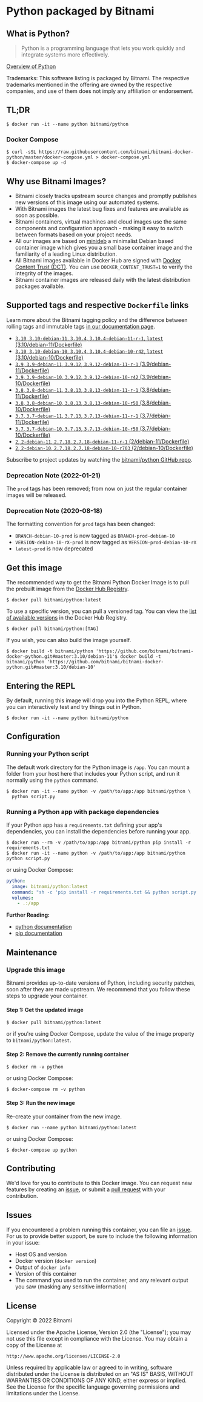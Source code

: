 # Python packaged by Bitnami

## What is Python?

> Python is a programming language that lets you work quickly and integrate systems more effectively.

[Overview of Python](https://www.python.org/)

Trademarks: This software listing is packaged by Bitnami. The respective trademarks mentioned in the offering are owned by the respective companies, and use of them does not imply any affiliation or endorsement.

## TL;DR

```console
$ docker run -it --name python bitnami/python
```

### Docker Compose

```console
$ curl -sSL https://raw.githubusercontent.com/bitnami/bitnami-docker-python/master/docker-compose.yml > docker-compose.yml
$ docker-compose up -d
```

## Why use Bitnami Images?

* Bitnami closely tracks upstream source changes and promptly publishes new versions of this image using our automated systems.
* With Bitnami images the latest bug fixes and features are available as soon as possible.
* Bitnami containers, virtual machines and cloud images use the same components and configuration approach - making it easy to switch between formats based on your project needs.
* All our images are based on [minideb](https://github.com/bitnami/minideb) a minimalist Debian based container image which gives you a small base container image and the familiarity of a leading Linux distribution.
* All Bitnami images available in Docker Hub are signed with [Docker Content Trust (DCT)](https://docs.docker.com/engine/security/trust/content_trust/). You can use `DOCKER_CONTENT_TRUST=1` to verify the integrity of the images.
* Bitnami container images are released daily with the latest distribution packages available.

## Supported tags and respective `Dockerfile` links

Learn more about the Bitnami tagging policy and the difference between rolling tags and immutable tags [in our documentation page](https://docs.bitnami.com/tutorials/understand-rolling-tags-containers/).


* [`3.10`, `3.10-debian-11`, `3.10.4`, `3.10.4-debian-11-r-1`, `latest` (3.10/debian-11/Dockerfile)](https://github.com/bitnami/bitnami-docker-python/blob/3.10.4-debian-11-r-1/3.10/debian-11/Dockerfile)
* [`3.10`, `3.10-debian-10`, `3.10.4`, `3.10.4-debian-10-r42`, `latest` (3.10/debian-10/Dockerfile)](https://github.com/bitnami/bitnami-docker-python/blob/3.10.4-debian-10-r42/3.10/debian-10/Dockerfile)
* [`3.9`, `3.9-debian-11`, `3.9.12`, `3.9.12-debian-11-r-1` (3.9/debian-11/Dockerfile)](https://github.com/bitnami/bitnami-docker-python/blob/3.9.12-debian-11-r-1/3.9/debian-11/Dockerfile)
* [`3.9`, `3.9-debian-10`, `3.9.12`, `3.9.12-debian-10-r42` (3.9/debian-10/Dockerfile)](https://github.com/bitnami/bitnami-docker-python/blob/3.9.12-debian-10-r42/3.9/debian-10/Dockerfile)
* [`3.8`, `3.8-debian-11`, `3.8.13`, `3.8.13-debian-11-r-1` (3.8/debian-11/Dockerfile)](https://github.com/bitnami/bitnami-docker-python/blob/3.8.13-debian-11-r-1/3.8/debian-11/Dockerfile)
* [`3.8`, `3.8-debian-10`, `3.8.13`, `3.8.13-debian-10-r50` (3.8/debian-10/Dockerfile)](https://github.com/bitnami/bitnami-docker-python/blob/3.8.13-debian-10-r50/3.8/debian-10/Dockerfile)
* [`3.7`, `3.7-debian-11`, `3.7.13`, `3.7.13-debian-11-r-1` (3.7/debian-11/Dockerfile)](https://github.com/bitnami/bitnami-docker-python/blob/3.7.13-debian-11-r-1/3.7/debian-11/Dockerfile)
* [`3.7`, `3.7-debian-10`, `3.7.13`, `3.7.13-debian-10-r50` (3.7/debian-10/Dockerfile)](https://github.com/bitnami/bitnami-docker-python/blob/3.7.13-debian-10-r50/3.7/debian-10/Dockerfile)
* [`2`, `2-debian-11`, `2.7.18`, `2.7.18-debian-11-r-1` (2/debian-11/Dockerfile)](https://github.com/bitnami/bitnami-docker-python/blob/2.7.18-debian-11-r-1/2/debian-11/Dockerfile)
* [`2`, `2-debian-10`, `2.7.18`, `2.7.18-debian-10-r703` (2/debian-10/Dockerfile)](https://github.com/bitnami/bitnami-docker-python/blob/2.7.18-debian-10-r703/2/debian-10/Dockerfile)

Subscribe to project updates by watching the [bitnami/python GitHub repo](https://github.com/bitnami/bitnami-docker-python).

### Deprecation Note (2022-01-21)

The `prod` tags has been removed; from now on just the regular container images will be released.

### Deprecation Note (2020-08-18)

The formatting convention for `prod` tags has been changed:

* `BRANCH-debian-10-prod` is now tagged as `BRANCH-prod-debian-10`
* `VERSION-debian-10-rX-prod` is now tagged as `VERSION-prod-debian-10-rX`
* `latest-prod` is now deprecated

## Get this image

The recommended way to get the Bitnami Python Docker Image is to pull the prebuilt image from the [Docker Hub Registry](https://hub.docker.com/r/bitnami/python).

```console
$ docker pull bitnami/python:latest
```

To use a specific version, you can pull a versioned tag. You can view the [list of available versions](https://hub.docker.com/r/bitnami/python/tags/) in the Docker Hub Registry.

```console
$ docker pull bitnami/python:[TAG]
```

If you wish, you can also build the image yourself.

```console
$ docker build -t bitnami/python 'https://github.com/bitnami/bitnami-docker-python.git#master:3.10/debian-11'$ docker build -t bitnami/python 'https://github.com/bitnami/bitnami-docker-python.git#master:3.10/debian-10'
```

## Entering the REPL

By default, running this image will drop you into the Python REPL, where you can interactively test and try things out in Python.

```console
$ docker run -it --name python bitnami/python
```

## Configuration

### Running your Python script

The default work directory for the Python image is `/app`. You can mount a folder from your host here that includes your Python script, and run it normally using the `python` command.

```console
$ docker run -it --name python -v /path/to/app:/app bitnami/python \
  python script.py
```

### Running a Python app with package dependencies

If your Python app has a `requirements.txt` defining your app's dependencies, you can install the dependencies before running your app.

```console
$ docker run --rm -v /path/to/app:/app bitnami/python pip install -r requirements.txt
$ docker run -it --name python -v /path/to/app:/app bitnami/python python script.py
```

or using Docker Compose:

```yaml
python:
  image: bitnami/python:latest
  command: "sh -c 'pip install -r requirements.txt && python script.py'"
  volumes:
    - .:/app
```

**Further Reading:**

  - [python documentation](https://www.python.org/doc/)
  - [pip documentation](https://pip.pypa.io/en/stable/)

## Maintenance

### Upgrade this image

Bitnami provides up-to-date versions of Python, including security patches, soon after they are made upstream. We recommend that you follow these steps to upgrade your container.

#### Step 1: Get the updated image

```console
$ docker pull bitnami/python:latest
```

or if you're using Docker Compose, update the value of the image property to `bitnami/python:latest`.

#### Step 2: Remove the currently running container

```console
$ docker rm -v python
```

or using Docker Compose:

```console
$ docker-compose rm -v python
```

#### Step 3: Run the new image

Re-create your container from the new image.

```console
$ docker run --name python bitnami/python:latest
```

or using Docker Compose:

```console
$ docker-compose up python
```

## Contributing

We'd love for you to contribute to this Docker image. You can request new features by creating an [issue](https://github.com/bitnami/bitnami-docker-python/issues), or submit a [pull request](https://github.com/bitnami/bitnami-docker-python/pulls) with your contribution.

## Issues

If you encountered a problem running this container, you can file an [issue](https://github.com/bitnami/bitnami-docker-python/issues/new). For us to provide better support, be sure to include the following information in your issue:

- Host OS and version
- Docker version (`docker version`)
- Output of `docker info`
- Version of this container
- The command you used to run the container, and any relevant output you saw (masking any sensitive
information)

## License

Copyright &copy; 2022 Bitnami

Licensed under the Apache License, Version 2.0 (the "License");
you may not use this file except in compliance with the License.
You may obtain a copy of the License at

    http://www.apache.org/licenses/LICENSE-2.0

Unless required by applicable law or agreed to in writing, software
distributed under the License is distributed on an "AS IS" BASIS,
WITHOUT WARRANTIES OR CONDITIONS OF ANY KIND, either express or implied.
See the License for the specific language governing permissions and
limitations under the License.
